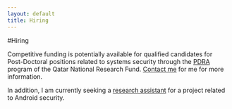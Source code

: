 ```yaml
---
layout: default
title: Hiring
---
```


#Hiring

Competitive funding is potentially available for qualified candidates for Post-Doctoral
positions related to systems security through the [PDRA](http://www.qnrf.org/en-us/Funding/Capacity-Building-and-Development-Programs/Postdoctoral-Research-Award-PDRA) program of the Qatar National Research Fund.  [Contact me](mailto:ryan.riley@qu.edu.qa) for me for more information.

In addition, I am currently seeking a [research assistant](ra-mobile.html) for a project related to Android security.
